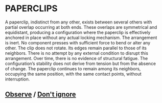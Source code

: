 # PAPERCLIPS

A paperclip, indistinct from any other, exists between several others with partial overlap occurring at both ends. These overlaps are symmetrical and equidistant, producing a configuration where the paperclip is effectively anchored in place without any actual locking mechanism. The arrangement is inert. No component presses with sufficient force to bend or alter any other. The clip does not rotate. Its edges remain parallel to those of its neighbors. There is no attempt by any external condition to disrupt this arrangement. Over time, there is no evidence of structural fatigue. The configuration’s stability does not derive from tension but from the absence of change. The paperclip continues to remain among its neighbors, occupying the same position, with the same contact points, without interruption.

## [Observe](page-9e43938516107c41) / [Don't ignore](page-3986981edb311418)
